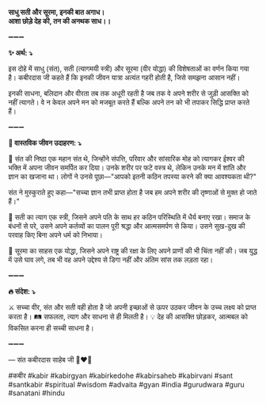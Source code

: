 **साधु सती और सूरमा, इनकी बात अगाध।**\
**आशा छोड़े देह की, तन की अनथक साध।।**

➖➖➖

**✨ अर्थ: ⤵**

इस दोहे में साधु (संत), सती (त्यागमयी स्त्री) और सूरमा (वीर योद्धा) की विशेषताओं का वर्णन किया गया है। कबीरदास जी कहते हैं कि इनकी जीवन यात्रा अत्यंत गहरी होती है, जिसे समझना आसान नहीं।

इनकी साधना, बलिदान और वीरता तब तक अधूरी रहती है जब तक वे अपने शरीर से जुड़ी आसक्ति को नहीं त्यागते। वे न केवल अपने मन को मजबूत करते हैं बल्कि अपने तन को भी तपाकर सिद्धि प्राप्त करते हैं।

➖➖➖

**🌾 वास्तविक जीवन उदाहरण: ⤵**

🔹 संत की निष्ठा
एक महान संत थे, जिन्होंने संपत्ति, परिवार और सांसारिक मोह को त्यागकर ईश्वर की भक्ति में अपना जीवन समर्पित कर दिया। उनके शरीर पर फटे वस्त्र थे, लेकिन उनके मन में शांति और ज्ञान का खजाना था। लोगों ने उनसे पूछा—"आपको इतनी कठिन तपस्या करने की क्या आवश्यकता थी?"

संत ने मुस्कुराते हुए कहा—"सच्चा ज्ञान तभी प्राप्त होता है जब हम अपने शरीर की तृष्णाओं से मुक्त हो जाते हैं।"

🔹 सती का त्याग
एक स्त्री, जिसने अपने पति के साथ हर कठिन परिस्थिति में धैर्य बनाए रखा। समाज के बंधनों से परे, उसने अपने कर्तव्यों का पालन पूरी श्रद्धा और आत्मसमर्पण से किया। उसने सुख-दुख की परवाह किए बिना अपने धर्म को निभाया।

🔹 सूरमा का साहस
एक योद्धा, जिसने अपने राष्ट्र की रक्षा के लिए अपने प्राणों की भी चिंता नहीं की। जब युद्ध में उसे घाव लगे, तब भी वह अपने उद्देश्य से डिगा नहीं और अंतिम सांस तक लड़ता रहा।

➖➖➖

**🔥 संदेश: ⤵**

⚔ सच्चा वीर, संत और सती वही होता है जो अपनी इच्छाओं से ऊपर उठकर जीवन के उच्च लक्ष्य को प्राप्त करता है।
🛤 सफलता, त्याग और साधना से ही मिलती है।
💡 देह की आसक्ति छोड़कर, आत्मबल को विकसित करना ही सच्ची साधना है।

➖➖➖

— संत कबीरदास साहेब जी 🙏❤️💯

#कबीर #kabir #kabirgyan #kabirkedohe #kabirsaheb #kabirvani #sant #santkabir #spiritual #wisdom #advaita #gyan #india #gurudwara #guru #sanatani #hindu
